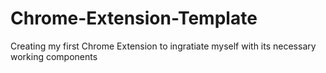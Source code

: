 # Chrome-Extension-Template
Creating my first Chrome Extension to ingratiate myself with its necessary working components 
